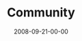 ---
layout: message
category: message
series: "Core Strength"
title: "Community"
date: 2008-09-21-00-00
message_id: 520
audio-description: "Brian Tome discusses how being in community with others is another essential aspect of spiritual growth, another core 
discipline."
audio: "http://s3.amazonaws.com/crossroadsaudiomessages/092008ServiceAudio.mp3"
audio-title: "Core Strength&#58; Community"
audio-duration: "30:59"
program-description: ""
program: "http://www.crossroads.net/players/media/hq/0920_21Program.pdf"
program-title: "Core Strength: Community (Program)"
notes-description: " "
notes: "http://www.crossroads.net/players/media/hq/092008StudyNotes.pdf "
notes-title: "Core Strength&#58; Community (Study Notes)"
video-description: "Brian Tome discusses how being in community with others is another essential aspect of spiritual growth, another core 
discipline."
video-title: "Core Strength&#58; Community"
video: "https://s3.amazonaws.com/crossroadsvideomessages/092008Service.mp4"
video-poster: "https://www.crossroads.net/uploadedfiles/092008ServiceStill.jpg"
---